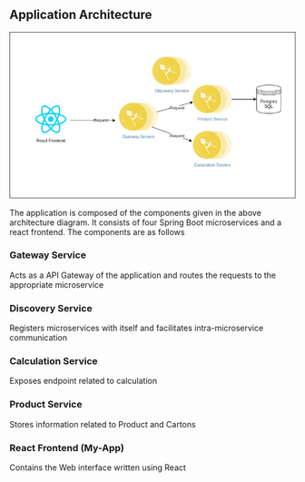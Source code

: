 ## Application Architecture

![Arch diagram](./arch_diagram.jpg?raw=true "Architecture Diagram")

The application is composed of the components given in the above architecture diagram.
It consists of four Spring Boot microservices and a react frontend. The components are as follows

### Gateway Service

Acts as a API Gateway of the application and routes the requests to the appropriate microservice

### Discovery Service

Registers microservices with itself and facilitates intra-microservice communication

### Calculation Service

Exposes endpoint related to calculation

### Product Service

Stores information related to Product and Cartons

### React Frontend (My-App)

Contains the Web interface written using React

